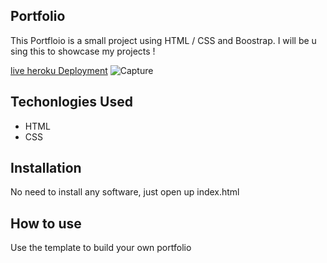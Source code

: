 ## Portfolio
This Portfloio is a small project using HTML / CSS and Boostrap. I will be u sing this to showcase my projects !

[live heroku Deployment](https://portfolio-troy.herokuapp.com/)
![Capture](https://user-images.githubusercontent.com/75588548/174889405-e5be4c5d-128c-402a-a32f-21ad56ef29bd.PNG)

## Techonlogies Used

  * HTML
  * CSS
## Installation
No need to install any software, just open up index.html

## How to use 
Use the template to build your own portfolio
